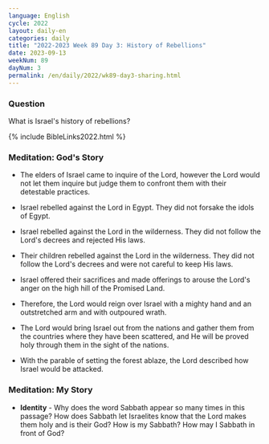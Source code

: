 ```yaml
---
language: English
cycle: 2022
layout: daily-en
categories: daily
title: "2022-2023 Week 89 Day 3: History of Rebellions"
date: 2023-09-13
weekNum: 89
dayNum: 3
permalink: /en/daily/2022/wk89-day3-sharing.html
---
```


### Question     
What is Israel's history of rebellions?

{% include BibleLinks2022.html %}

### Meditation: God's Story   
+ The elders of Israel came to inquire of the Lord, however the Lord would not let them inquire but judge them to confront them with their detestable practices. 

+ Israel rebelled against the Lord in Egypt. They did not forsake the idols of Egypt. 

+ Israel rebelled against the Lord in the wilderness. They did not follow the Lord's decrees and rejected His laws. 

+ Their children rebelled against the Lord in the wilderness. They did not follow the Lord's decrees and were not careful to keep His laws. 

+ Israel offered their sacrifices and made offerings to arouse the Lord's anger on the high hill of the Promised Land. 

+ Therefore, the Lord would reign over Israel with a mighty hand and an outstretched arm and with outpoured wrath. 

+ The Lord would bring Israel out from the nations and gather them from the countries where they have been scattered, and He will be proved holy through them in the sight of the nations. 

+ With the parable of setting the forest ablaze, the Lord described how Israel would be attacked. 

### Meditation: My Story   
+ **Identity** - Why does the word Sabbath appear so many times in this passage? How does Sabbath let Israelites know that the Lord makes them holy and is their God? How is my Sabbath? How may I Sabbath in front of God?  
